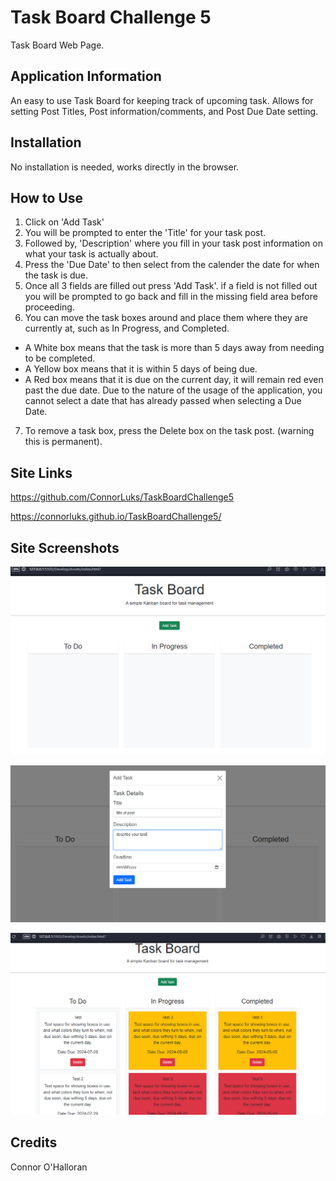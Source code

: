 # Task Board Challenge 5
Task Board Web Page.

## Application Information
An easy to use Task Board for keeping track of upcoming task.
Allows for setting Post Titles, Post information/comments, and Post Due Date setting.

## Installation
No installation is needed, works directly in the browser.

## How to Use
1. Click on 'Add Task'
2. You will be prompted to enter the 'Title' for your task post.
3. Followed by, 'Description' where you fill in your task post information on what your task is actually about.
4. Press the 'Due Date' to then select from the calender the date for when the task is due.
5. Once all 3 fields are filled out press 'Add Task'. if a field is not filled out you will be prompted to go back and fill in the missing field area before proceeding.
6. You can move the task boxes around and place them where they are currently at, such as In Progress, and Completed. 
* A White box means that the task is more than 5 days away from needing to be completed.
* A Yellow box means that it is within 5 days of being due.
* A Red box means that it is due on the current day, it will remain red even past the due date.
Due to the nature of the usage of the application, you cannot select a date that has already passed when selecting a Due Date.
7. To remove a task box, press the Delete box on the task post. (warning this is permanent).

## Site Links
https://github.com/ConnorLuks/TaskBoardChallenge5

https://connorluks.github.io/TaskBoardChallenge5/


## Site Screenshots
![alt text](Assets/TaskPage1.png)

![alt text](Assets/TaskPage2.png)

![alt text](Assets/TaskPage3.png)

## Credits
Connor O'Halloran